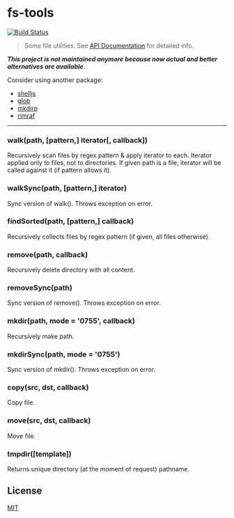 fs-tools
========

[![Build Status](https://secure.travis-ci.org/Trott/fs-tools.png)](http://travis-ci.org/Trott/fs-tools)

> Some file utilities. See [API Documentation](http://trott.github.com/fs-tools/#FsTools) for detailed info.

___This project is not maintained anymore because now actual and better alternatives are available___.

Consider using another package:

- [shelljs](https://www.npmjs.com/package/shelljs)
- [glob](https://www.npmjs.com/package/glob)
- [mkdirp](https://www.npmjs.com/package/mkdirp)
- [rimraf](https://www.npmjs.com/package/rimraf)

--------------------------------------------------------------------------------

### walk(path, [pattern,] iterator[, callback])

Recursively scan files by regex pattern & apply iterator to each. Iterator
applied only to files, not to directories. If given path is a file, iterator
will be called against it (if pattern allows it).

### walkSync(path, [pattern,] iterator)

Sync version of walk(). Throws exception on error.


### findSorted(path, [pattern,] callback)

Recursively collects files by regex pattern (if given, all files otherwise).


### remove(path, callback)

Recursively delete directory with all content.

### removeSync(path)

Sync version of remove(). Throws exception on error.


### mkdir(path, mode = '0755', callback)

Recursively make path.

### mkdirSync(path, mode = '0755')

Sync version of mkdir(). Throws exception on error.


### copy(src, dst, callback)

Copy file.


### move(src, dst, callback)

Move file.


### tmpdir([template])

Returns unique directory (at the moment of request) pathname.


## License

[MIT](https://github.com/Trott/fs-tools/blob/master/LICENSE)
